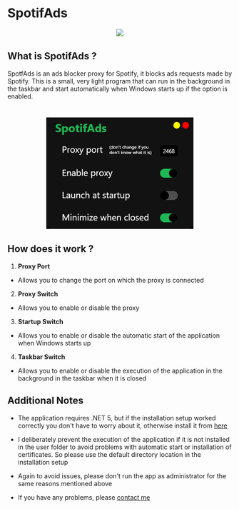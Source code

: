 # SpotifAds

<p align="center">
  <img src="https://github.com/Ludoclt/SpotifAds/blob/main/SpotifAds/Resources/Icon/SpotifAds.ico" />
</p>

## What is SpotifAds ?

SpotfAds is an ads blocker proxy for Spotify, it blocks ads requests made by Spotify. This is a small, very light program that can run in the background in the taskbar and start automatically when Windows starts up if the option is enabled.

#

<p align="center">
  <img src="https://github.com/Ludoclt/SpotifAds/blob/main/Presentation.png" />
</p>


## How does it work ?

1. **Proxy Port**
- Allows you to change the port on which the proxy is connected

2. **Proxy Switch**
- Allows you to enable or disable the proxy

3. **Startup Switch**
- Allows you to enable or disable the automatic start of the application when Windows starts up

4. **Taskbar Switch**
- Allows you to enable or disable the execution of the application in the background in the taskbar when it is closed

## Additional Notes

- The application requires .NET 5, but if the installation setup worked correctly you don't have to worry about it, otherwise install it from [here](https://dotnet.microsoft.com/en-us/download/dotnet/5.0)

- I deliberately prevent the execution of the application if it is not installed in the user folder to avoid problems with automatic start or installation of certificates. So please use the default directory location in the installation setup

- Again to avoid issues, please don't run the app as administrator for the same reasons mentioned above

- If you have any problems, please [contact me](https://github.com/Ludoclt)
